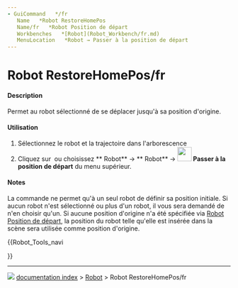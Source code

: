 ```yaml
---
- GuiCommand   */fr
   Name   *Robot RestoreHomePos
   Name/fr   *Robot Position de départ
   Workbenches   *[Robot](Robot_Workbench/fr.md)
   MenuLocation   *Robot → Passer à la position de départ
---
```


# Robot RestoreHomePos/fr


</div>


<div class="mw-translate-fuzzy">

#### Description

Permet au robot sélectionné de se déplacer jusqu\'à sa position d\'origine.


</div>


<div class="mw-translate-fuzzy">

#### Utilisation

1.  Sélectionnez le robot et la trajectoire dans l\'arborescence
2.  Cliquez sur <img alt="" src=images/Robot_RestoreHomePos.png  style="width   *32px;"> ou choisissez ** Robot** → ** Robot** → **<img src="images/Robot_RestoreHomePos.png" width=32px> Passer à la position de départ** du menu supérieur.


</div>


<div class="mw-translate-fuzzy">

#### Notes

La commande ne permet qu'à un seul robot de définir sa position initiale.
Si aucun robot n\'est sélectionné ou plus d\'un robot, il vous sera demandé de n\'en choisir qu\'un.
Si aucune position d\'origine n\'a été spécifiée via [Robot Position de départ](Robot_SetHomePos/fr.md), la position du robot telle qu\'elle est insérée dans la scène sera utilisée comme position d\'origine.


</div>


<div class="mw-translate-fuzzy">





</div>


{{Robot_Tools_navi

}}



---
![](images/Right_arrow.png) [documentation index](../README.md) > [Robot](Robot_Workbench.md) > Robot RestoreHomePos/fr
